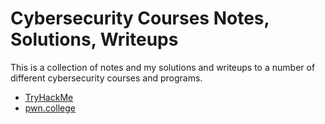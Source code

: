 # Cybersecurity Courses Notes, Solutions, Writeups

This is a collection of notes and my solutions and writeups to a number of different cybersecurity courses and programs.

- [TryHackMe](/tryhackme/)
- [pwn.college](/pwncollege/)